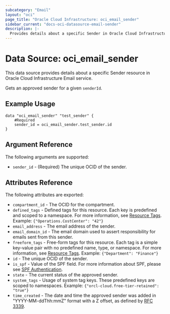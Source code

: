 ```yaml
---
subcategory: "Email"
layout: "oci"
page_title: "Oracle Cloud Infrastructure: oci_email_sender"
sidebar_current: "docs-oci-datasource-email-sender"
description: |-
  Provides details about a specific Sender in Oracle Cloud Infrastructure Email service
---
```


# Data Source: oci_email_sender
This data source provides details about a specific Sender resource in Oracle Cloud Infrastructure Email service.

Gets an approved sender for a given `senderId`.

## Example Usage

```hcl
data "oci_email_sender" "test_sender" {
	#Required
	sender_id = oci_email_sender.test_sender.id
}
```

## Argument Reference

The following arguments are supported:

* `sender_id` - (Required) The unique OCID of the sender.


## Attributes Reference

The following attributes are exported:

* `compartment_id` - The OCID for the compartment.
* `defined_tags` - Defined tags for this resource. Each key is predefined and scoped to a namespace. For more information, see [Resource Tags](https://docs.cloud.oracle.com/iaas/Content/General/Concepts/resourcetags.htm).  Example: `{"Operations.CostCenter": "42"}` 
* `email_address` - The email address of the sender.
* `email_domain_id` - The email domain used to assert responsibility for emails sent from this sender. 
* `freeform_tags` - Free-form tags for this resource. Each tag is a simple key-value pair with no predefined name, type, or namespace. For more information, see [Resource Tags](https://docs.cloud.oracle.com/iaas/Content/General/Concepts/resourcetags.htm).  Example: `{"Department": "Finance"}` 
* `id` - The unique OCID of the sender.
* `is_spf` - Value of the SPF field. For more information about SPF, please see [SPF Authentication](https://docs.cloud.oracle.com/iaas/Content/Email/Concepts/overview.htm#components). 
* `state` - The current status of the approved sender.
* `system_tags` - Usage of system tag keys. These predefined keys are scoped to namespaces. Example: `{"orcl-cloud.free-tier-retained": "true"}` 
* `time_created` - The date and time the approved sender was added in "YYYY-MM-ddThh:mmZ" format with a Z offset, as defined by [RFC 3339](https://tools.ietf.org/html/rfc3339). 

